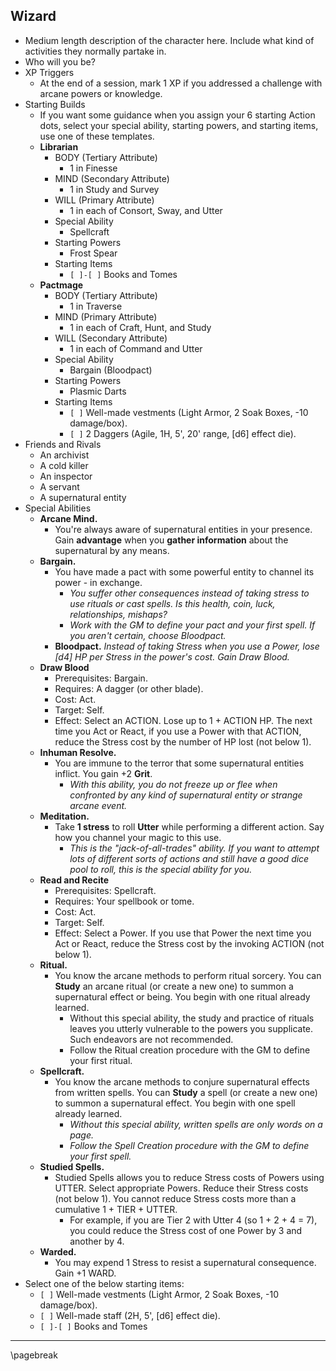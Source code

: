 ## Wizard

- Medium length description of the character here. Include what kind of activities they normally partake in.
- Who will you be?
- XP Triggers
    - At the end of a session, mark 1 XP if you addressed a challenge with arcane powers or knowledge.
- Starting Builds
    - If you want some guidance when you assign your 6 starting Action dots, select your special ability, starting powers, and starting items, use one of these templates.
    - **Librarian**
        - BODY (Tertiary Attribute)
            - 1 in Finesse
        - MIND (Secondary Attribute)
            - 1 in Study and Survey
        - WILL (Primary Attribute)
            - 1 in each of Consort, Sway, and Utter
        - Special Ability
            - Spellcraft
        - Starting Powers
            - Frost Spear
        - Starting Items
            - `[ ]-[ ]` Books and Tomes
    - **Pactmage**
        - BODY (Tertiary Attribute)
            - 1 in Traverse
        - MIND (Primary Attribute)
            - 1 in each of Craft, Hunt, and Study
        - WILL (Secondary Attribute)
            - 1 in each of Command and Utter
        - Special Ability
            - Bargain (Bloodpact)
        - Starting Powers
            - Plasmic Darts
        - Starting Items
            - `[ ]` Well-made vestments (Light Armor, 2 Soak Boxes, -10 damage/box).
            - `[ ]` 2 Daggers (Agile, 1H, 5', 20' range, [d6] effect die).
- Friends and Rivals
    - An archivist
    - A cold killer
    - An inspector
    - A servant
    - A supernatural entity
- Special Abilities
    - **Arcane Mind.**
        - You're always aware of supernatural entities in your presence. Gain **advantage** when you **gather information** about the supernatural by any means.
    - **Bargain.**
        - You have made a pact with some powerful entity to channel its power - in exchange.
            - *You suffer other consequences instead of taking stress to use rituals or cast spells. Is this health, coin, luck, relationships, mishaps?*
            - *Work with the GM to define your pact and your first spell. If you aren't certain, choose Bloodpact.*
        - **Bloodpact.** *Instead of taking Stress when you use a Power, lose \[d4\] HP per Stress in the power's cost. Gain Draw Blood.*
    - **Draw Blood**
        - Prerequisites: Bargain.
        - Requires: A dagger (or other blade).
        - Cost: Act.
        - Target: Self.
        - Effect: Select an ACTION. Lose up to 1 + ACTION HP. The next time you Act or React, if you use a Power with that ACTION, reduce the Stress cost by the number of HP lost (not below 1).
    - **Inhuman Resolve.**
        - You are immune to the terror that some supernatural entities inflict. You gain +2 **Grit**.
            - *With this ability, you do not freeze up or flee when confronted by any kind of supernatural entity or strange arcane event.*
    - **Meditation.**
        - Take **1 stress** to roll **Utter** while performing a different action. Say how you channel your magic to this use.
            - *This is the "jack-of-all-trades" ability. If you want to attempt lots of different sorts of actions and still have a good dice pool to roll, this is the special ability for you.*
    - **Read and Recite**
        - Prerequisites: Spellcraft.
        - Requires: Your spellbook or tome.
        - Cost: Act.
        - Target: Self.
        - Effect: Select a Power. If you use that Power the next time you Act or React, reduce the Stress cost by the invoking ACTION (not below 1).
    - **Ritual.**
        - You know the arcane methods to perform ritual sorcery. You can **Study** an arcane ritual (or create a new one) to summon a supernatural effect or being. You begin with one ritual already learned.
            - Without this special ability, the study and practice of rituals leaves you utterly vulnerable to the powers you supplicate. Such endeavors are not recommended.
            - Follow the Ritual creation procedure with the GM to define your first ritual.
    - **Spellcraft.**
        - You know the arcane methods to conjure supernatural effects from written spells. You can **Study** a spell (or create a new one) to summon a supernatural effect. You begin with one spell already learned.
            - *Without this special ability, written spells are only words on a page.*
            - *Follow the Spell Creation procedure with the GM to define your first spell.*
    - **Studied Spells.**
        - Studied Spells allows you to reduce Stress costs of Powers using UTTER. Select appropriate Powers. Reduce their Stress costs (not below 1). You cannot reduce Stress costs more than a cumulative 1 + TIER + UTTER.
            - For example, if you are Tier 2 with Utter 4 (so 1 + 2 + 4 = 7), you could reduce the Stress cost of one Power by 3 and another by 4.
    - **Warded.**
        - You may expend 1 Stress to resist a supernatural consequence. Gain +1 WARD.
- Select one of the below starting items:
    - `[ ]` Well-made vestments (Light Armor, 2 Soak Boxes, -10 damage/box).
    - `[ ]` Well-made staff (2H, 5', [d6] effect die).
    - `[ ]-[ ]` Books and Tomes

* * * * * * * * * * * * * * * * * * * * * * * * * * * * * * * * * * * * * * * *

\pagebreak
